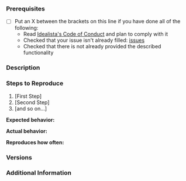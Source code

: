 
### Prerequisites

* [ ] Put an X between the brackets on this line if you have done all of the following:
    * Read [Idealista's Code of Conduct](https://github.com/idealista/alertmanager_logger_role/blob/main/.github/CODE_OF_CONDUCT.md) and plan to comply with it 
    * Checked that your issue isn't already filled: [issues](https://github.com/idealista/alertmanager_logger_role/issues)
    * Checked that there is not already provided the described functionality

### Description
<!-- Description of the issue -->


### Steps to Reproduce

1. [First Step]
2. [Second Step]
3. [and so on...]

**Expected behavior:**
<!-- What you expect to happen -->

**Actual behavior:**
<!-- What actually happens -->

**Reproduces how often:**
<!-- What percentage of the time does it reproduce? -->
### Versions
<!-- The version/s you notice the behavior. -->


### Additional Information
<!-- Any additional information, configuration or data that might be necessary to reproduce the issue. -->
